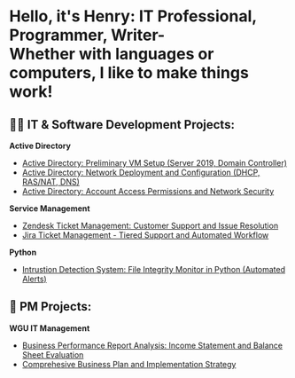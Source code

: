 <h1><h1>Hello, it's Henry: IT Professional, Programmer, Writer-<br/>
Whether with languages or computers, I like to make things work!</br></h1>

<h2>👨‍💻 IT & Software Development Projects:</h2>

<b>Active Directory</b>
- [Active Directory: Preliminary VM Setup (Server 2019, Domain Controller)](https://github.com/henrykim-projects/activedirectory_setup)
- [Active Directory: Network Deployment and Configuration (DHCP, RAS/NAT, DNS)](https://github.com/henrykim-projects/activedirectory_config)
- [Active Directory: Account Access Permissions and Network Security](https://github.com/henrykim-projects/activedirectory_users.git)

<b>Service Management</b>
- [Zendesk Ticket Management: Customer Support and Issue Resolution](https://github.com/henrykim-projects/zendesk_sampleticket.git)
- [Jira Ticket Management - Tiered Support and Automated Workflow]() 


<b>Python</b>
- [Intrustion Detection System: File Integrity Monitor in Python (Automated Alerts)](https://github.com/henrykim-projects/file_integrity_monitor.git)

<h2>📅 PM Projects:</h2>

<b>WGU IT Management</b>
  - [Business Performance Report Analysis: Income Statement and Balance Sheet Evaluation](https://github.com/henrykim-projects/d361_hskim.git)
  - [Comprehesive Business Plan and Implementation Strategy](https://github.com/henrykim-projects/qft_capstone_hskim.git)





